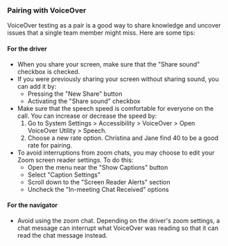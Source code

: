 ### Pairing with VoiceOver

VoiceOver testing as a pair is a good way to share knowledge and uncover issues that a single team member might miss.  Here are some tips:

#### For the driver

* When you share your screen, make sure that the "Share sound" checkbox is checked.
* If you were previously sharing your screen without sharing sound, you can add it by:
    * Pressing the "New Share" button
    * Activating the "Share sound" checkbox
* Make sure that the speech speed is comfortable for everyone on the call.  You can increase or decrease the
  speed by:
   1. Go to System Settings > Accessibility > VoiceOver > Open VoiceOver Utility > Speech.
   2. Choose a new rate option.  Christina and Jane find 40 to be a good rate for pairing.
* To avoid interruptions from zoom chats, you may choose to edit your Zoom screen reader settings.  To do this:
    * Open the menu near the "Show Captions" button
    * Select "Caption Settings"
    * Scroll down to the "Screen Reader Alerts" section
    * Uncheck the "In-meeting Chat Received" options

#### For the navigator

* Avoid using the zoom chat.  Depending on the driver's zoom settings, a chat message can interrupt what VoiceOver was reading so that it can read the chat message instead.
